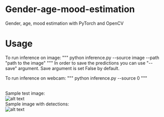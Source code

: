 # Gender-age-mood-estimation
Gender, age, mood estimation with PyTorch and OpenCV

# Usage
To run inference on image: 
"""
python inference.py --source image --path "path to the image"
"""
In order to save the predictions you can use "--save" argument. Save argument is set False by default. 

To run inference on webcam:
"""
python inference.py --source 0
"""

<br>Sample test image:
<br>
![alt text](https://github.com/fano2458/Gender-age-mood-estimation/releases/download/data/im.png?raw=true)
<br>Sample image with detections:
<br>
![alt text](https://github.com/fano2458/Gender-age-mood-estimation/releases/download/data/im_new.png?raw=true)
